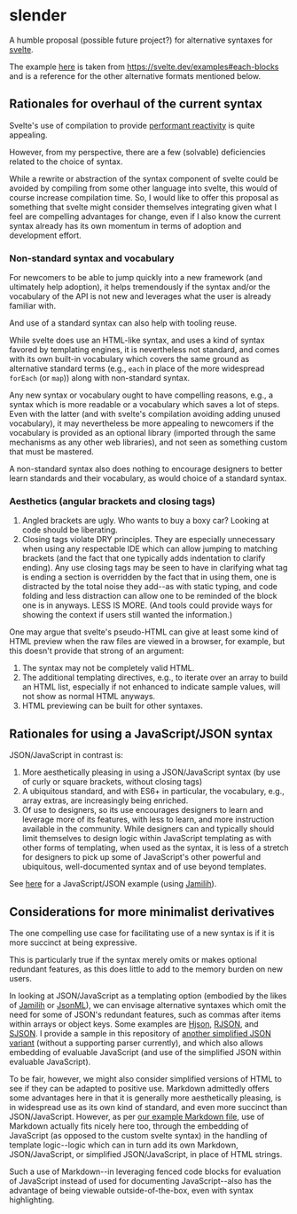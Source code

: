 # slender

A humble proposal (possible future project?) for alternative syntaxes for [svelte](https://github.com/sveltejs/svelte).

The example [here](./reactive.svelte) is taken from <https://svelte.dev/examples#each-blocks>
and is a reference for the other alternative formats mentioned below.

## Rationales for overhaul of the current syntax

Svelte's use of compilation to provide [performant reactivity](https://svelte.dev/blog/svelte-3-rethinking-reactivity) is quite appealing.

However, from my perspective, there are a few (solvable) deficiencies related to the choice of syntax.

While a rewrite or abstraction of the syntax component of svelte could be avoided by compiling from some other language into svelte, this would of course increase compilation time. So, I would like to offer this proposal as something that svelte might consider themselves integrating given what I feel are compelling advantages for change, even if I also know the current syntax already has its own momentum in terms of adoption and development effort.

### Non-standard syntax and vocabulary

For newcomers to be able to jump quickly into a new framework (and ultimately help adoption), it helps tremendously if the syntax and/or the vocabulary of the API is not new and leverages what the user is already familiar with.

And use of a standard syntax can also help with tooling reuse.

While svelte does use an HTML-like syntax, and uses a kind of syntax favored by templating engines, it is nevertheless not standard, and comes with its own built-in vocabulary which covers the same ground as alternative standard terms (e.g., `each` in place of the more widespread `forEach` (or `map`)) along with non-standard syntax.

Any new syntax or vocabulary ought to have compelling reasons, e.g., a syntax which is more readable or a vocabulary which saves a lot of steps. Even with the latter (and with svelte's compilation avoiding adding unused vocabulary), it may nevertheless be more appealing to newcomers if the vocabulary is provided as an optional library (imported through the same mechanisms as any other web libraries), and not seen as something custom that must be mastered.

A non-standard syntax also does nothing to encourage designers to better learn standards and their vocabulary, as would choice of a standard syntax.

### Aesthetics (angular brackets and closing tags)

1. Angled brackets are ugly. Who wants to buy a boxy car? Looking at code should be liberating.
1. Closing tags violate DRY principles. They are especially unnecessary when using any respectable IDE which can allow jumping to matching brackets (and the fact that one typically adds indentation to clarify ending). Any use closing tags may be seen to have in clarifying what tag is ending a section is overridden by the fact that in using them, one is distracted by the total noise they add--as with static typing, and code folding and less distraction can allow one to be reminded of the block one is in anyways. LESS IS MORE. (And tools could provide ways for showing the context if users still wanted the information.)

One may argue that svelte's pseudo-HTML can give at least some kind of HTML preview when the raw files are viewed in a browser, for example, but this doesn't provide that strong of an argument:

1. The syntax may not be completely valid HTML.
1. The additional templating directives, e.g., to iterate over an array to build an HTML list, especially if not enhanced to indicate sample values, will not show as normal HTML anyways.
1. HTML previewing can be built for other syntaxes.

## Rationales for using a JavaScript/JSON syntax

JSON/JavaScript in contrast is:

1. More aesthetically pleasing in using a JSON/JavaScript syntax (by use of curly or square brackets, without closing tags)
1. A ubiquitous standard, and with ES6+ in particular, the vocabulary, e.g., array extras, are increasingly being enriched.
1. Of use to designers, so its use encourages designers to learn and leverage more of its features, with less to learn, and more instruction available in the community. While designers can and typically should limit themselves to design logic within JavaScript templating as with other forms of templating, when used as the syntax, it is less of a stretch for designers to pick up some of JavaScript's other powerful and ubiquitous, well-documented syntax and of use beyond templates.

See [here](./reactive.js) for a JavaScript/JSON example (using [Jamilih](https://github.com/brettz9/jamilih/)).

## Considerations for more minimalist derivatives

The one compelling use case for facilitating use of a new syntax is if it is more succinct at being expressive.

This is particularly true if the syntax merely omits or makes optional redundant features, as this does little to add to the memory burden on new users.

In looking at JSON/JavaScript as a templating option (embodied by the likes of [Jamilih](https://github.com/brettz9/jamilih/) or [JsonML](http://www.jsonml.org/)), we can envisage alternative syntaxes which omit the need for some of JSON's redundant features, such as commas after items within arrays or object keys. Some examples are [Hjson](https://hjson.org/), [RJSON](http://www.relaxedjson.org/), and [SJSON](http://help.autodesk.com/view/Stingray/ENU/?guid=__stingray_help_managing_content_sjson_html). I provide a sample in this repository of [another simplified JSON variant](./reactive.sjson) (without a supporting parser currently), and which also allows embedding of evaluable JavaScript (and use of the simplified JSON within evaluable JavaScript).

To be fair, however, we might also consider simplified versions of HTML to see if they can be adapted to positive use. Markdown admittedly offers some advantages here in that it is generally more aesthetically pleasing, is in widespread use as its own kind of standard, and even more succinct than JSON/JavaScript. However, as per [our example Markdown file](./reactive.md), use of Markdown actually fits nicely here too, through the embedding of JavaScript (as opposed to the custom svelte syntax) in the handling of template logic--logic which can in turn add its own Markdown, JSON/JavaScript, or simplified JSON/JavaScript, in place of HTML strings.

Such a use of Markdown--in leveraging fenced code blocks for evaluation of JavaScript instead of used for documenting JavaScript--also has the advantage of being viewable outside-of-the-box, even with syntax highlighting.
